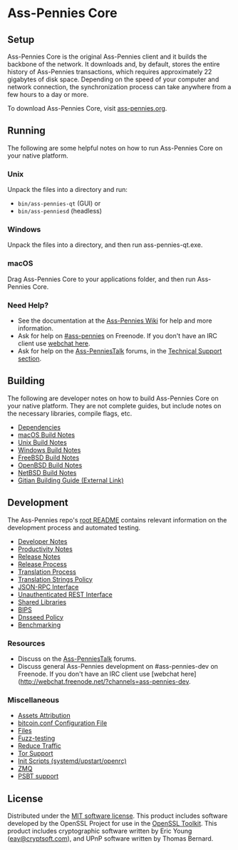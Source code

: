 Ass-Pennies Core
=============

Setup
---------------------
Ass-Pennies Core is the original Ass-Pennies client and it builds the backbone of the network. It downloads and, by default, stores the entire history of Ass-Pennies transactions, which requires approximately 22 gigabytes of disk space. Depending on the speed of your computer and network connection, the synchronization process can take anywhere from a few hours to a day or more.

To download Ass-Pennies Core, visit [ass-pennies.org](https://ass-pennies.org/).

Running
---------------------
The following are some helpful notes on how to run Ass-Pennies Core on your native platform.

### Unix

Unpack the files into a directory and run:

- `bin/ass-pennies-qt` (GUI) or
- `bin/ass-penniesd` (headless)

### Windows

Unpack the files into a directory, and then run ass-pennies-qt.exe.

### macOS

Drag Ass-Pennies Core to your applications folder, and then run Ass-Pennies Core.

### Need Help?

* See the documentation at the [Ass-Pennies Wiki](https://ass-pennies.info/)
for help and more information.
* Ask for help on [#ass-pennies](http://webchat.freenode.net?channels=ass-pennies) on Freenode. If you don't have an IRC client use [webchat here](http://webchat.freenode.net?channels=ass-pennies).
* Ask for help on the [Ass-PenniesTalk](https://ass-penniestalk.io/) forums, in the [Technical Support section](https://ass-penniestalk.io/c/technical-support).

Building
---------------------
The following are developer notes on how to build Ass-Pennies Core on your native platform. They are not complete guides, but include notes on the necessary libraries, compile flags, etc.

- [Dependencies](dependencies.md)
- [macOS Build Notes](build-osx.md)
- [Unix Build Notes](build-unix.md)
- [Windows Build Notes](build-windows.md)
- [FreeBSD Build Notes](build-freebsd.md)
- [OpenBSD Build Notes](build-openbsd.md)
- [NetBSD Build Notes](build-netbsd.md)
- [Gitian Building Guide (External Link)](https://github.com/bitcoin-core/docs/blob/master/gitian-building.md)

Development
---------------------
The Ass-Pennies repo's [root README](/README.md) contains relevant information on the development process and automated testing.

- [Developer Notes](developer-notes.md)
- [Productivity Notes](productivity.md)
- [Release Notes](release-notes.md)
- [Release Process](release-process.md)
- [Translation Process](translation_process.md)
- [Translation Strings Policy](translation_strings_policy.md)
- [JSON-RPC Interface](JSON-RPC-interface.md)
- [Unauthenticated REST Interface](REST-interface.md)
- [Shared Libraries](shared-libraries.md)
- [BIPS](bips.md)
- [Dnsseed Policy](dnsseed-policy.md)
- [Benchmarking](benchmarking.md)

### Resources
* Discuss on the [Ass-PenniesTalk](https://ass-penniestalk.io/) forums.
* Discuss general Ass-Pennies development on #ass-pennies-dev on Freenode. If you don't have an IRC client use [webchat here](http://webchat.freenode.net/?channels=ass-pennies-dev.

### Miscellaneous
- [Assets Attribution](assets-attribution.md)
- [bitcoin.conf Configuration File](bitcoin-conf.md)
- [Files](files.md)
- [Fuzz-testing](fuzzing.md)
- [Reduce Traffic](reduce-traffic.md)
- [Tor Support](tor.md)
- [Init Scripts (systemd/upstart/openrc)](init.md)
- [ZMQ](zmq.md)
- [PSBT support](psbt.md)

License
---------------------
Distributed under the [MIT software license](/COPYING).
This product includes software developed by the OpenSSL Project for use in the [OpenSSL Toolkit](https://www.openssl.org/). This product includes
cryptographic software written by Eric Young ([eay@cryptsoft.com](mailto:eay@cryptsoft.com)), and UPnP software written by Thomas Bernard.
